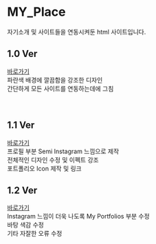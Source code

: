 # MY_Place
자기소개 및 사이트들을 연동시켜둔 html 사이트입니다.
<br/>
## 1.0 Ver
<a href="https://htmlpreview.github.io/?https://github.com/BaekGunWoo1119/MY_Place/blob/main/myplace.html">바로가기</a><br/>
파란색 배경에 깔끔함을 강조한 디자인<br/>
간단하게 모든 사이트를 연동하는데에 그침<br/><br/><br/>

## 1.1 Ver
<a href="https://htmlpreview.github.io/?https://github.com/BaekGunWoo1119/MY_Place/blob/main/myplace1.1.html">바로가기</a><br/>
프로필 부분 Semi Instagram 느낌으로 제작<br/>
전체적인 디자인 수정 및 이펙트 강조<br/>
포트폴리오 Icon 제작 및 링크<br/>

## 1.2 Ver
<a href="https://htmlpreview.github.io/?https://github.com/BaekGunWoo1119/MY_Place/blob/main/myplace1.2.html">바로가기</a><br/>
Instagram 느낌이 더욱 나도록 My Portfolios 부분 수정<br/>
바탕 색감 수정<br/>
기타 자잘한 오류 수정<br/>
